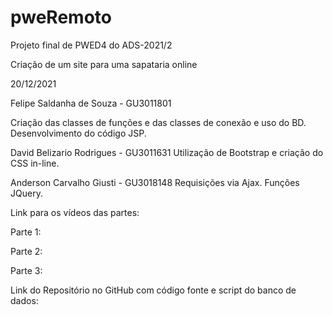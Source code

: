 # pweRemoto
 Projeto final de PWED4 do ADS-2021/2

Criação de um site para uma sapataria online

20/12/2021

Felipe Saldanha de Souza - GU3011801

Criação das classes de funções e das classes de conexão e uso do BD.
Desenvolvimento do código JSP.

David Belizario Rodrigues - GU3011631
Utilização de Bootstrap e criação do CSS in-line.

Anderson Carvalho Giusti - GU3018148
Requisições via Ajax.
Funções JQuery.

Link para os vídeos das partes:

Parte 1:

Parte 2:

Parte 3:


Link do Repositório no GitHub com código fonte e script do banco de dados:


